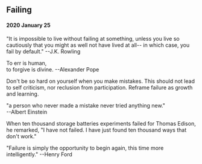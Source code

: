 ## Failing

#### 2020 January 25

"It is impossible to live without failing at something, unless you live so cautiously that you might as well not have lived at all-- in which case, you fail by default."
--J.K. Rowling

To err is human,  
to forgive is divine.
--Alexander Pope

Don't be so hard on yourself when you make mistakes. This should not lead to self criticism, nor reclusion from participation. Reframe failure as growth and learning.

"a person who never made a mistake never tried anything new."  
--Albert Einstein

When ten thousand storage batteries experiments failed for Thomas Edison, he remarked, "I have not failed. I have just found ten thousand ways that don't work."

"Failure is simply the opportunity to begin again, this time more intelligently."
--Henry Ford
